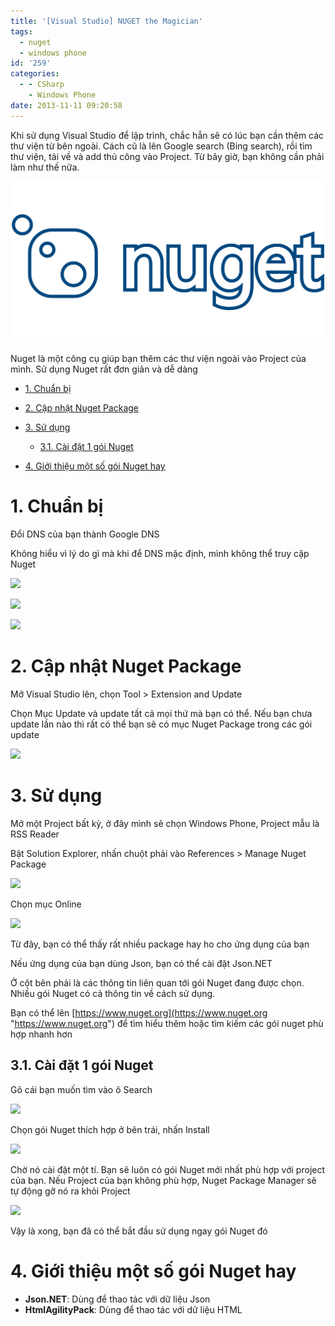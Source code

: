 ```yaml
---
title: '[Visual Studio] NUGET the Magician'
tags:
  - nuget
  - windows phone
id: '259'
categories:
  - - CSharp
    - Windows Phone
date: 2013-11-11 09:20:58
---
```


Khi sử dụng Visual Studio để lập trình, chắc hẳn sẽ có lúc bạn cần thêm các thư viện từ bên ngoài. Cách cũ là lên Google search (Bing search), rồi tìm thư viện, tải về và add thủ công vào Project. Từ bây giờ, bạn không cần phải làm như thế nữa.

![nuget](/images/flickr/819/40232598394_27c397f3e4_o.png)

Nuget là một công cụ giúp bạn thêm các thư viện ngoài vào Project của mình. Sử dụng Nuget rất đơn giản và dễ dàng
<!-- more -->
*   [1. Chuẩn bị](#1-chuẩn-bị)
*   [2. Cập nhật Nuget Package](#2-cập-nhật-nuget-package)
*   [3. Sử dụng](#3-sử-dụng)
    
    *   [3.1. Cài đặt 1 gói Nuget](#31-cài-đặt-1-gói-nuget)
*   [4. Giới thiệu một số gói Nuget hay](#4-giới-thiệu-một-số-gói-nuget-hay)

# 1. Chuẩn bị

Đổi DNS của bạn thành Google DNS

Không hiểu vì lý do gì mà khi để DNS mặc định, mình không thể truy cập Nuget

![](https://farm6.staticflickr.com/5509/10797602224_31099726fb_o.png)

![](https://farm3.staticflickr.com/2875/10797506925_685b5619ac_o.png)

![](https://farm3.staticflickr.com/2890/10797641014_1c326253d2_o.png)

# 2. Cập nhật Nuget Package

Mở Visual Studio lên, chọn Tool > Extension and Update

Chọn Mục Update và update tất cả mọi thứ mà bạn có thể. Nếu bạn chưa update lần nào thì rất có thể bạn sẽ có mục Nuget Package trong các gói update

![](https://farm8.staticflickr.com/7415/10797728624_43f2fd7efb_o.png)

# 3. Sử dụng

Mở một Project bất kỳ, ở đây mình sẽ chọn Windows Phone, Project mẫu là RSS Reader

Bật Solution Explorer, nhấn chuột phải vào References > Manage Nuget Package

![](https://farm6.staticflickr.com/5539/10799289075_a237ff0703_o.png)

Chọn mục Online

![](https://farm6.staticflickr.com/5525/10799278546_20f8a4db7f_o.png)

Từ đây, bạn có thể thấy rất nhiều package hay ho cho ứng dụng của bạn

Nếu ứng dụng của bạn dùng Json, bạn có thể cài đặt Json.NET

Ở cột bên phải là các thông tin liên quan tới gói Nuget đang được chọn. Nhiều gói Nuget có cả thông tin về cách sử dụng.

Bạn có thể lên [https://www.nuget.org](https://www.nuget.org "https://www.nuget.org") để tìm hiểu thêm hoặc tìm kiếm các gói nuget phù hợp nhanh hơn

## 3.1. Cài đặt 1 gói Nuget

Gõ cái bạn muốn tìm vào ô Search

![](https://farm3.staticflickr.com/2855/10799595293_319514afd3_o.png)

Chọn gói Nuget thích hợp ở bên trái, nhấn Install

![](https://farm3.staticflickr.com/2818/10799522506_b6433bafaa_o.png)

Chờ nó cài đặt một tí. Bạn sẽ luôn có gói Nuget mới nhất phù hợp với project của bạn. Nếu Project của bạn không phù hợp, Nuget Package Manager sẽ tự động gỡ nó ra khỏi Project

![](https://farm8.staticflickr.com/7386/10799395825_24406f0f1f_o.png)

Vậy là xong, bạn đã có thể bắt đầu sử dụng ngay gói Nuget đó

# 4. Giới thiệu một số gói Nuget hay

*   **Json.NET**: Dùng để thao tác với dữ liệu Json
*   **HtmlAgilityPack**: Dùng để thao tác với dữ liệu HTML